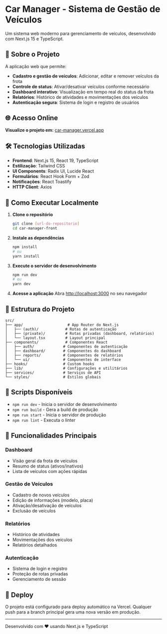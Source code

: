 # Car Manager - Sistema de Gestão de Veículos

Um sistema web moderno para gerenciamento de veículos, desenvolvido com Next.js 15 e TypeScript.

## 🚗 Sobre o Projeto

A aplicação web que permite:

- **Cadastro e gestão de veículos**: Adicionar, editar e remover veículos da frota
- **Controle de status**: Ativar/desativar veículos conforme necessário
- **Dashboard interativo**: Visualização em tempo real do status da frota
- **Relatórios**: Histórico de atividades e movimentações dos veículos
- **Autenticação segura**: Sistema de login e registro de usuários

## 🌐 Acesso Online

**Visualize o projeto em:** [car-manager.vercel.app](car-manager-front.vercel.app)

## 🛠️ Tecnologias Utilizadas

- **Frontend**: Next.js 15, React 19, TypeScript
- **Estilização**: Tailwind CSS
- **UI Components**: Radix UI, Lucide React
- **Formulários**: React Hook Form + Zod
- **Notificações**: React Toastify
- **HTTP Client**: Axios

## 🚀 Como Executar Localmente

1. **Clone o repositório**
   ```bash
   git clone [url-do-repositorio]
   cd car-manager-front
   ```

2. **Instale as dependências**
   ```bash
   npm install
   # ou
   yarn install
   ```

3. **Execute o servidor de desenvolvimento**
   ```bash
   npm run dev
   # ou
   yarn dev
   ```

4. **Acesse a aplicação**
   Abra [http://localhost:3000](http://localhost:3000) no seu navegador

## 📁 Estrutura do Projeto

```
src/
├── app/                    # App Router do Next.js
│   ├── (auth)/            # Rotas de autenticação
│   ├── (private)/         # Rotas privadas (dashboard, relatórios)
│   └── layout.tsx         # Layout principal
├── components/            # Componentes React
│   ├── auth/             # Componentes de autenticação
│   ├── dashboard/        # Componentes do dashboard
│   ├── reports/          # Componentes de relatórios
│   └── ui/               # Componentes de interface
├── hooks/                # Custom hooks
├── lib/                  # Configurações e utilitários
├── services/             # Serviços de API
└── styles/               # Estilos globais
```

## 🔧 Scripts Disponíveis

- `npm run dev` - Inicia o servidor de desenvolvimento
- `npm run build` - Gera a build de produção
- `npm run start` - Inicia o servidor de produção
- `npm run lint` - Executa o linter

## 📝 Funcionalidades Principais

### Dashboard
- Visão geral da frota de veículos
- Resumo de status (ativos/inativos)
- Lista de veículos com ações rápidas

### Gestão de Veículos
- Cadastro de novos veículos
- Edição de informações (modelo, placa)
- Ativação/desativação de veículos
- Exclusão de veículos

### Relatórios
- Histórico de atividades
- Movimentações dos veículos
- Relatórios detalhados

### Autenticação
- Sistema de login e registro
- Proteção de rotas privadas
- Gerenciamento de sessão

## 🚀 Deploy

O projeto está configurado para deploy automático na Vercel. Qualquer push para a branch principal gera uma nova versão em produção.

---

Desenvolvido com ❤️ usando Next.js e TypeScript

